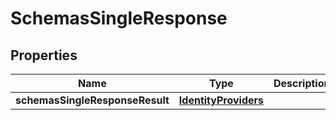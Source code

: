 # SchemasSingleResponse

## Properties
Name | Type | Description | Notes
------------ | ------------- | ------------- | -------------
**schemasSingleResponseResult** | [**IdentityProviders**](IdentityProviders.md) |  |  [optional]
